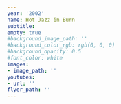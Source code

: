 ```yaml
---
year: '2002'
name: Hot Jazz in Burn
subtitle: 
empty: true
#background_image_path: ''
#background_color_rgb: rgb(0, 0, 0)
#background_opacity: 0.5
#font_color: white
images:
- image_path: ''
youtubes:
- url: ''
flyer_path: ''
---
```


